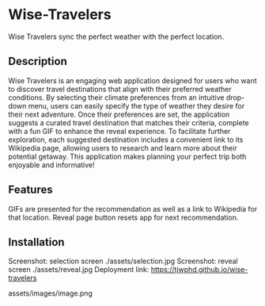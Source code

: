 # Wise-Travelers

Wise Travelers sync the perfect weather with the perfect location.

## Description

Wise Travelers is an engaging web application designed for users who want to discover travel destinations that align with their preferred weather conditions. By selecting their climate preferences from an intuitive drop-down menu, users can easily specify the type of weather they desire for their next adventure. Once their preferences are set, the application suggests a curated travel destination that matches their criteria, complete with a fun GIF to enhance the reveal experience. To facilitate further exploration, each suggested destination includes a convenient link to its Wikipedia page, allowing users to research and learn more about their potential getaway. This application makes planning your perfect trip both enjoyable and informative!

## Features

GIFs are presented for the recommendation as well as a link to Wikipedia for that location.
Reveal page button resets app for next recommendation.

## Installation

Screenshot: selection screen ./assets/selection.jpg
Screenshot: reveal screen ./assets/reveal.jpg
Deployment link: https://tjwphd.github.io/wise-travelers

assets/images/image.png  

